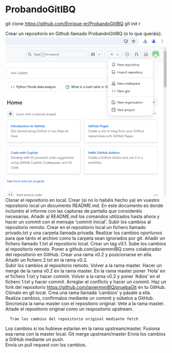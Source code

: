 # ProbandoGitIBQ
git clone https://github.com/Enrique-er/ProbandoGitIBQ
git init
r


Crear un repositorio en Github llamado ProbandoGitIBQ (o lo que queráis).  
!["foto uno"](/fotos/1.1.PNG)
Clonar el repositorio en local. 
Crear (si no lo habéis hecho ya) en vuestro repositorio local un documento README.md. En este 
documento es donde incluiréis el informe con las capturas de pantalla que consideréis 
necesarias. 
Añadir al README.md los comandos utilizados hasta ahora y hacer un commit con el mensaje 
‘commit inicial’. 
Subir los cambios al repositorio remoto. 
Crear en el repositorio local un fichero llamado privado.txt y una carpeta llamada privada. 
Realizar los cambios oportunos para que tanto el archivo como la carpeta sean ignorados por git. 
Añadir un fichero llamado 1.txt al repositorio local. 
Crear un tag v0.1. 
Sube los cambios al repositorio remoto. 
Poner a github.com/javiermmIBQ como colaborador del repositorio en GitHub. 
Crear una rama v0.2 y posicionarse en ella. 
Añadir un fichero 2.txt en la rama v0.2.  
Subir los cambios al repositorio remoto. 
Volver a la rama master. 
Hacer un merge de la rama v0.2 en la rama master. 
En la rama master poner ‘Hola’ en el fichero 1.txt y hacer commit. 
Volver a la rama v0.2 y poner ‘Adios’ en el fichero 1.txt y hacer commit. 
Arreglar el conflicto y hacer un commit. 
Haz un fork del repositorio https://github.com/javiermmIBQ/pruebaGit en tu GitHub. 
Clónalo en git local. 
Crea una rama llamada ‘cambios’ y pásate a ella. 
Realiza cambios, confírmalos mediante un commit y súbelos a GitHub. 
Sincroniza la rama master con el repositorio original:
      Vete a la rama master. 
      Añade el repositorio original como un respositorio upstream. 

      Trae los cambios del repositorio original mediante fetch 

Los cambios si los hubiese estarían en la rama upstream/master. Fusiona esa rama con la master 
local. 
     Git merge upstream/master 
Envía los cambios a GitHub mediante un push.  
Envía un pull request con los cambios. 